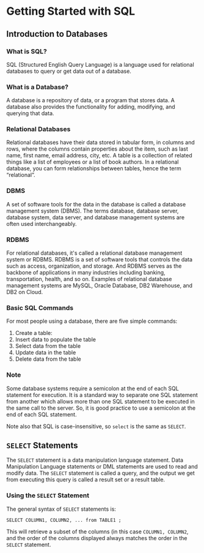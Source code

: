# Getting Started with SQL

## Introduction to Databases

### What is SQL?
SQL (Structured English Query Language) is a language used for relational databases to query or get data out of a database.

### What is a Database?
A database is a repository of data, or a program that stores data. A database also provides the functionality for adding, modifying, and querying that data.

### Relational Databases
Relational databases have their data stored in tabular form, in columns and rows, where the columns contain properties about the item, such as last name, first name, email address, city, etc. A table is a collection of related things like a list of employees or a list of book authors. In a relational database, you can form relationships between tables, hence the term “relational”.

### DBMS
A set of software tools for the data in the database is called a database management system (DBMS). The terms database, database server, database system, data server, and database management systems are often used interchangeably.

### RDBMS
For relational databases, it's called a relational database management system or RDBMS. RDBMS is a set of software tools that controls the data such as access, organization, and storage. And RDBMS serves as the backbone of applications in many industries including banking, transportation, health, and so on. Examples of relational database management systems are MySQL, Oracle Database, DB2 Warehouse, and DB2 on Cloud.

### Basic SQL Commands
For most people using a database, there are five simple commands:

1. Create a table:
1. Insert data to populate the table
1. Select data from the table
1. Update data in the table
1. Delete data from the table

### Note
Some database systems require a semicolon at the end of each SQL statement for execution. It is a standard way to separate one SQL statement from another which allows more than one SQL statement to be executed in the same call to the server. So, it is good practice to use a semicolon at the end of each SQL statement.

Note also that SQL is case-insensitive, so `select` is the same as `SELECT`.

## `SELECT` Statements
The `SELECT` statement is a data manipulation language statement. Data Manipulation Language statements or DML statements are used to read and modify data. The `SELECT` statement is called a query, and the output we get from executing this query is called a result set or a result table.

### Using the `SELECT` Statement
The general syntax of `SELECT` statements is:
```
SELECT COLUMN1, COLUMN2, ... from TABLE1 ;
```
This will retrieve a subset of the columns (in this case `COLUMN1, COLUMN2`, and the order of the columns displayed always matches the order in the `SELECT` statement.







